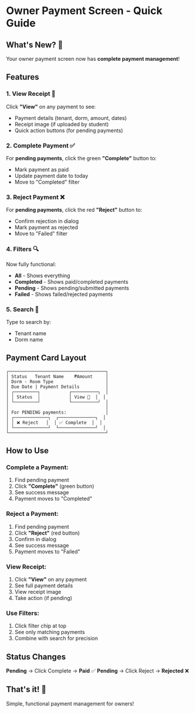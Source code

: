 # Owner Payment Screen - Quick Guide

## What's New? 🎉

Your owner payment screen now has **complete payment management**!

## Features

### 1. View Receipt 📄
Click **"View"** on any payment to see:
- Payment details (tenant, dorm, amount, dates)
- Receipt image (if uploaded by student)
- Quick action buttons (for pending payments)

### 2. Complete Payment ✅
For **pending payments**, click the green **"Complete"** button to:
- Mark payment as paid
- Update payment date to today
- Move to "Completed" filter

### 3. Reject Payment ❌
For **pending payments**, click the red **"Reject"** button to:
- Confirm rejection in dialog
- Mark payment as rejected
- Move to "Failed" filter

### 4. Filters 🔍
Now fully functional:
- **All** - Shows everything
- **Completed** - Shows paid/completed payments
- **Pending** - Shows pending/submitted payments
- **Failed** - Shows failed/rejected payments

### 5. Search 🔎
Type to search by:
- Tenant name
- Dorm name

## Payment Card Layout

```
┌─────────────────────────────────────┐
│ Status   Tenant Name    ₱Amount     │
│ Dorm - Room Type                    │
│ Due Date | Payment Details          │
│ ┌─────────┐           ┌──────────┐  │
│ │ Status  │           │ View 📄  │  │
│ └─────────┘           └──────────┘  │
│                                     │
│ For PENDING payments:               │
│ ┌─────────────┐  ┌──────────────┐  │
│ │ ❌ Reject   │  │ ✅ Complete  │  │
│ └─────────────┘  └──────────────┘  │
└─────────────────────────────────────┘
```

## How to Use

### Complete a Payment:
1. Find pending payment
2. Click **"Complete"** (green button)
3. See success message
4. Payment moves to "Completed"

### Reject a Payment:
1. Find pending payment
2. Click **"Reject"** (red button)
3. Confirm in dialog
4. See success message
5. Payment moves to "Failed"

### View Receipt:
1. Click **"View"** on any payment
2. See full payment details
3. View receipt image
4. Take action (if pending)

### Use Filters:
1. Click filter chip at top
2. See only matching payments
3. Combine with search for precision

## Status Changes

**Pending** → Click Complete → **Paid** ✅
**Pending** → Click Reject → **Rejected** ❌

## That's it! 🎉

Simple, functional payment management for owners!
